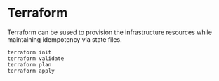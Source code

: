 # Terraform 

Terraform can be sused to provision the infrastructure resources while maintaining idempotency via state files.

```
terraform init
terraform validate
terraform plan
terraform apply
```

